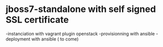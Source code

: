 jboss7-standalone with self signed SSL certificate
========================

-instanciation with vagrant plugin openstack
-provisionning with ansible
-deployment with ansible ( to come) 
